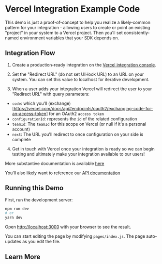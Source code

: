 # Vercel Integration Example Code

This demo is just a proof-of-concept to help you realize a likely-common pattern for your integration - allowing users to create or point an existing "project" in your system to a Vercel project. Then you'll set consistently-named environment variables that your SDK depends on.

## Integration Flow

1. Create a production-ready integration on the [Vercel integration console](https://vercel.com/dashboard/integrations/console).

2. Set the "Redirect URL" (do not set UIHook URL) to an URL on your system. You can set this value to localhost for iterative development.

3. When a user adds your integration Vercel will redirect the user to your "Redirect URL" with query parameters:

- `code`: which you'll (exchange)[https://vercel.com/docs/api#endpoints/oauth2/exchanging-code-for-an-access-token] for an OAuth2 `access token`
- `configurationId`: represents the `id` of the related configuration
- `teamId`: The `teamId` for this scope on Vercel (or null if it's a personal account)
- `next`: The URL you'll redirect to once configuration on your side is complete

4. Get in touch with Vercel once your integration is ready so we can begin testing and ultimately make your integration available to our users!

More substantive documentation is available [here](https://vercel.com/docs/integrations#o-auth-integrations/hybrid-mode)

You'll also likely want to reference our [API documentation](https://vercel.com/docs/api)

## Running this Demo

First, run the development server:

```bash
npm run dev
# or
yarn dev
```

Open [http://localhost:3000](http://localhost:3000) with your browser to see the result.

You can start editing the page by modifying `pages/index.js`. The page auto-updates as you edit the file.

## Learn More
